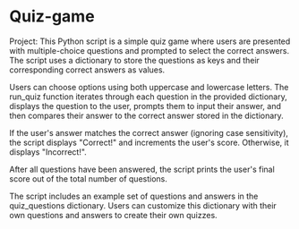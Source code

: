 # Quiz-game
Project:
This Python script is a simple quiz game where users are presented with multiple-choice questions and prompted to select the correct answers. 
The script uses a dictionary to store the questions as keys and their corresponding correct answers as values.

Users can choose options using both uppercase and lowercase letters. 
The run_quiz function iterates through each question in the provided dictionary, displays the question to the user, prompts them to input their answer, and then compares their answer to the correct answer stored in the dictionary.

If the user's answer matches the correct answer (ignoring case sensitivity), the script displays "Correct!" and increments the user's score. Otherwise, it displays "Incorrect!".

After all questions have been answered, the script prints the user's final score out of the total number of questions.

The script includes an example set of questions and answers in the quiz_questions dictionary. Users can customize this dictionary with their own questions and answers to create their own quizzes.
